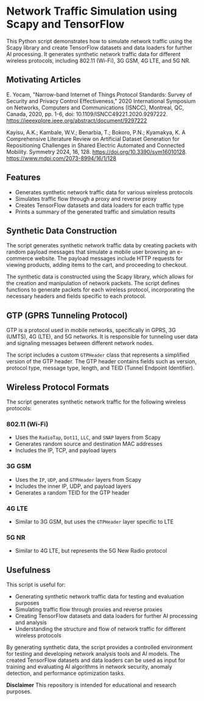 # Network Traffic Simulation using Scapy and TensorFlow

This Python script demonstrates how to simulate network traffic using the Scapy library and create TensorFlow datasets and data loaders for further AI processing. It generates synthetic network traffic data for different wireless protocols, including 802.11 (Wi-Fi), 3G GSM, 4G LTE, and 5G NR.

## Motivating Articles

E. Yocam, "Narrow-band Internet of Things Protocol Standards: Survey of Security and Privacy Control Effectiveness," 2020 International Symposium on Networks, Computers and Communications (ISNCC), Montreal, QC, Canada, 2020, pp. 1-6, doi: 10.1109/ISNCC49221.2020.9297222. https://ieeexplore.ieee.org/abstract/document/9297222

Kayisu, A.K.; Kambale, W.V.; Benarbia, T.; Bokoro, P.N.; Kyamakya, K. A Comprehensive Literature Review on Artificial Dataset Generation for Repositioning Challenges in Shared Electric Automated and Connected Mobility. Symmetry 2024, 16, 128. https://doi.org/10.3390/sym16010128. 
https://www.mdpi.com/2073-8994/16/1/128

## Features

- Generates synthetic network traffic data for various wireless protocols
- Simulates traffic flow through a proxy and reverse proxy
- Creates TensorFlow datasets and data loaders for each traffic type
- Prints a summary of the generated traffic and simulation results

## Synthetic Data Construction

The script generates synthetic network traffic data by creating packets with random payload messages that simulate a mobile user browsing an e-commerce website. The payload messages include HTTP requests for viewing products, adding items to the cart, and proceeding to checkout.

The synthetic data is constructed using the Scapy library, which allows for the creation and manipulation of network packets. The script defines functions to generate packets for each wireless protocol, incorporating the necessary headers and fields specific to each protocol.

## GTP (GPRS Tunneling Protocol)

GTP is a protocol used in mobile networks, specifically in GPRS, 3G (UMTS), 4G (LTE), and 5G networks. It is responsible for tunneling user data and signaling messages between different network nodes.

The script includes a custom `GTPHeader` class that represents a simplified version of the GTP header. The GTP header contains fields such as version, protocol type, message type, length, and TEID (Tunnel Endpoint Identifier).

## Wireless Protocol Formats

The script generates synthetic network traffic for the following wireless protocols:

### 802.11 (Wi-Fi)

- Uses the `RadioTap`, `Dot11`, `LLC`, and `SNAP` layers from Scapy
- Generates random source and destination MAC addresses
- Includes the IP, TCP, and payload layers

### 3G GSM

- Uses the `IP`, `UDP`, and `GTPHeader` layers from Scapy
- Includes the inner IP, UDP, and payload layers
- Generates a random TEID for the GTP header

### 4G LTE

- Similar to 3G GSM, but uses the `GTPHeader` layer specific to LTE

### 5G NR

- Similar to 4G LTE, but represents the 5G New Radio protocol

## Usefulness

This script is useful for:

- Generating synthetic network traffic data for testing and evaluation purposes
- Simulating traffic flow through proxies and reverse proxies
- Creating TensorFlow datasets and data loaders for further AI processing and analysis
- Understanding the structure and flow of network traffic for different wireless protocols

By generating synthetic data, the script provides a controlled environment for testing and developing network analysis tools and AI models. The created TensorFlow datasets and data loaders can be used as input for training and evaluating AI algorithms in network security, anomaly detection, and performance optimization tasks.

**Disclaimer**
This repository is intended for educational and research purposes.

